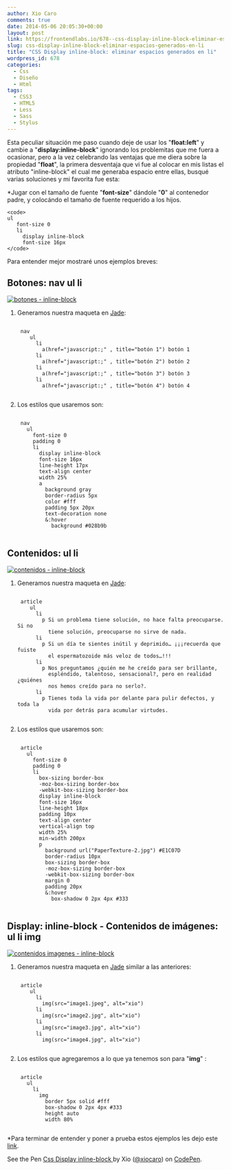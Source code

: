 ```yaml
---
author: Xio Caro
comments: true
date: 2014-05-06 20:05:30+00:00
layout: post
link: https://frontendlabs.io/678--css-display-inline-block-eliminar-espacios-generados-en-li
slug: css-display-inline-block-eliminar-espacios-generados-en-li
title: "CSS Display inline-block: eliminar espacios generados en li"
wordpress_id: 678
categories:
  - Css
  - Diseño
  - Html
tags:
  - CSS3
  - HTML5
  - Less
  - Sass
  - Stylus
---
```


Esta peculiar situación me paso cuando deje de usar los "**float:left**" y cambie a "**display:inline-block**" ignorando los problemitas que me fuera a ocasionar, pero a la vez celebrando las ventajas que me diera sobre la propiedad "**float**", la primera desventaja que vi fue al colocar en mis listas el atributo "inline-block" el cual me generaba espacio entre ellas, busqué varias soluciones y mi favorita fue esta:

\*Jugar con el tamaño de fuente "**font-size**" dándole "**0**" al contenedor padre, y colocándo el tamaño de fuente requerido a los hijos.

    <code>
    ul
       font-size 0
       li
         display inline-block
         font-size 16px
    </code>

Para entender mejor mostraré unos ejemplos breves:

## Botones: nav ul li

[![botones - inline-block](https://frontendlabs.io/wp-content/uploads/2014/05/Captura-de-pantalla-2014-05-06-a-las-16.12.32.png)](http://codepen.io/xiocaro/pen/wigvG?editors=110)

1. Generamos nuestra maqueta en [Jade](http://jade-lang.com/):


    <code>
    nav
       ul
         li
           a(href="javascript:;" , title="botón 1") botón 1
         li
           a(href="javascript:;" , title="botón 2") botón 2
         li
           a(href="javascript:;" , title="botón 3") botón 3
         li
           a(href="javascript:;" , title="botón 4") botón 4
    </code>

2. Los estilos que usaremos son:


    <code>
    nav
      ul
        font-size 0
        padding 0
        li
          display inline-block
          font-size 16px
          line-height 17px
          text-align center
          width 25%
          a
            background gray
            border-radius 5px
            color #fff
            padding 5px 20px
            text-decoration none
            &:hover
              background #028b9b
    </code>

## Contenidos: ul li

[![contenidos - inline-block](https://frontendlabs.io/wp-content/uploads/2014/05/Captura-de-pantalla-2014-05-06-a-las-16.14.24.png)](http://codepen.io/xiocaro/pen/wigvG?editors=110)

1. Generamos nuestra maqueta en [Jade](http://jade-lang.com/):


    <code>
    article
       ul
         li
           p Si un problema tiene solución, no hace falta preocuparse. Si no
             tiene solución, preocuparse no sirve de nada.
         li
           p Si un día te sientes inútil y deprimido… ¡¡¡recuerda que fuiste
             el espermatozoide más veloz de todos…!!!
         li
           p Nos preguntamos ¿quién me he creído para ser brillante,
             espléndido, talentoso, sensacional?, pero en realidad ¿quiénes
             nos hemos creído para no serlo?.
         li
           p Tienes toda la vida por delante para pulir defectos, y toda la
             vida por detrás para acumular virtudes.
    </code>

2. Los estilos que usaremos son:


    <code>
    article
      ul
        font-size 0
        padding 0
        li
          box-sizing border-box
          -moz-box-sizing border-box
          -webkit-box-sizing border-box
          display inline-block
          font-size 16px
          line-height 18px
          padding 10px
          text-align center
          vertical-align top
          width 25%
          min-width 200px
          p
            background url("PaperTexture-2.jpg") #E1C07D
            border-radius 10px
            box-sizing border-box
            -moz-box-sizing border-box
            -webkit-box-sizing border-box
            margin 0
            padding 20px
            &:hover
              box-shadow 0 2px 4px #333
    </code>

## Display: inline-block - Contenidos de imágenes: ul li img

[![contenidos imagenes - inline-block](https://frontendlabs.io/wp-content/uploads/2014/05/Captura-de-pantalla-2014-05-06-a-las-16.15.38.png)](http://codepen.io/xiocaro/pen/wigvG?editors=110)

1. Generamos nuestra maqueta en [Jade](http://jade-lang.com/) similar a las anteriores:


    <code>
    article
       ul
         li
           img(src="image1.jpeg", alt="xio")
         li
           img(src="image2.jpg", alt="xio")
         li
           img(src="image3.jpg", alt="xio")
         li
           img(src="image4.jpg", alt="xio")
    </code>

2. Los estilos que agregaremos a lo que ya tenemos son para "**img**" :


    <code>
    article
      ul
        li
          img
            border 5px solid #fff
            box-shadow 0 2px 4px #333
            height auto
            width 80%
    </code>

\*Para terminar de entender y poner a prueba estos ejemplos les dejo este [link](http://codepen.io/xiocaro/pen/wigvG?editors=110).

See the Pen [Css Display inline-block ](http://codepen.io/xiocaro/pen/wigvG/) by Xio ([@xiocaro](http://codepen.io/xiocaro)) on [CodePen](http://codepen.io).
